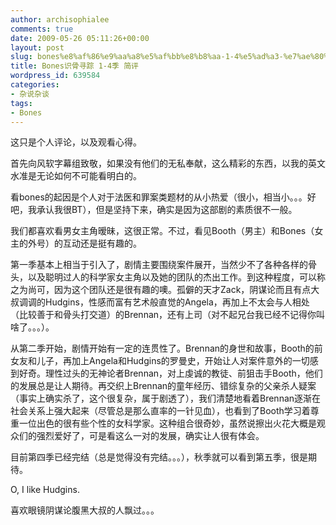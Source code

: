 ```yaml
---
author: archisophialee
comments: true
date: 2009-05-26 05:11:26+00:00
layout: post
slug: bones%e8%af%86%e9%aa%a8%e5%af%bb%e8%b8%aa-1-4%e5%ad%a3-%e7%ae%80%e8%af%84
title: Bones识骨寻踪 1-4季 简评
wordpress_id: 639584
categories:
- 杂说杂谈
tags:
- Bones
---
```


这只是个人评论，以及观看心得。

 

首先向风软字幕组致敬，如果没有他们的无私奉献，这么精彩的东西，以我的英文水准是无论如何不可能看明白的。

 

看bones的起因是个人对于法医和罪案类题材的从小热爱（很小，相当小。。。好吧，我承认我很BT），但是坚持下来，确实是因为这部剧的素质很不一般。

 

我们都喜欢看男女主角暧昧，这很正常。不过，看见Booth（男主）和Bones（女主的外号）的互动还是挺有趣的。

 

第一季基本上相当于引入了，剧情主要围绕案件展开，当然少不了各种各样的骨头，以及聪明过人的科学家女主角以及她的团队的杰出工作。到这种程度，可以称之为尚可，因为这个团队还是很有趣的噢。孤僻的天才Zack，阴谋论而且有点大叔调调的Hudgins，性感而富有艺术般直觉的Angela，再加上不太会与人相处（比较善于和骨头打交道）的Brennan，还有上司（对不起兄台我已经不记得你叫啥了。。。）。

 

从第二季开始，剧情开始有一定的连贯性了。Brennan的身世和故事，Booth的前女友和儿子，再加上Angela和Hudgins的罗曼史，开始让人对案件意外的一切感到好奇。理性过头的无神论者Brennan，对上虔诚的教徒、前狙击手Booth，他们的发展总是让人期待。再交织上Brennan的童年经历、错综复杂的父亲杀人疑案（事实上确实杀了，这个很复杂，属于剧透了），我们清楚地看着Brennan逐渐在社会关系上强大起来（尽管总是那么直率的一针见血），也看到了Booth学习着尊重一位出色的很有些个性的女科学家。这种组合很奇妙，虽然说擦出火花大概是观众们的强烈爱好了，可是看这么一对的发展，确实让人很有体会。

 

目前第四季已经完结（总是觉得没有完结。。。），秋季就可以看到第五季，很是期待。

 

O, I like Hudgins.

 

喜欢眼镜阴谋论腹黑大叔的人飘过。。。
